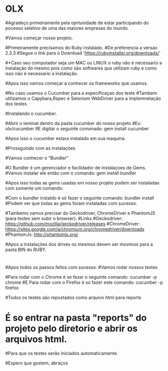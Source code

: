 # OLX

#Agradeço primeiramente pela oprtunidade de estar participando do pocesso seletivo de uma das maiores empresas do mundo.

#Vamos começar nosso projeto.


#Primeiramente precisamos do Ruby instalado.
#De preferencia a versao 2.3.3
#Segue o link para o Download 'https://rubyinstaller.org/downloads/'

#*Caso seu computador seja um MAC ou LINUX o ruby não é necessario a instalação do mesmo pois como são softwares que utilizam ruby e como isso não é necessario a instalação.

#Apos isso vamos começar a conhecer os frameworks que usamos. 

#No caso usamos o Cucumber para a especificaçao dos teste
#Tambem utilizamos o Capybara,Rspec e Selenium WebDriver para a implemnetação dos testes

#Instalando o cucumber.

#Abrir o teminal dentro da pasta cucumber do nosso projeto 
#Ex: olx/cucumber 
#E digitar o seguinte comonado: gem install cucumber 

#Apos isso o cucumber estara instalado em sua maquina.

#Prossguindo com as instalações 

#Vamos conhecer o "Bundler"

#O Bundler é um gerenciador e facilidador de instalaçoes de Gems.
#Vamos instalar ele então com o comando: gem install bundler 

#Apos isso todas as gems usadas em nosso projeto podem ser instaladas com somente um comando.

#Com o bundler instaldo é só fazer o seguinte comando: bundler install
#Podem ver que todas as gems foram instaladas com sucesso.

#Tambems vamos precisar do Geckodriver, ChromeDriver e PhantomJS (para testes sem subir o browser).
#Links
#Geckodriver: https://github.com/mozilla/geckodriver/releases
#ChromeDriver: https://sites.google.com/a/chromium.org/chromedriver/downloads
#PhantomJs: http://phantomjs.org/

#Apos a instalações dos drives os mesmos devem ser movimos para a pasta BIN do RUBY.
#
#Apos todos os passos feitos com sucesso.
#Vamos rodar nossos testes

#Para rodar com o Chrome é se fazer o seguinte comando: cucumber -p chrome 
#E Para rodar com o Firefox é so fazer este comando: cucumber -p firefox

#Todos os testes são repostados como arquivo html para reports
#  É so entrar na pasta "reports" do projeto pelo diretorio e abrir os arquivos html.

#Para que os testes serão iniciados automaticamente.

#Espero que gostem, abraços





